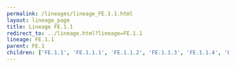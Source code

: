 ```yaml
---
permalink: /lineages/lineage_FE.1.1.html
layout: lineage_page
title: Lineage FE.1.1
redirect_to: ../lineage.html?lineage=FE.1.1
lineage: FE.1.1
parent: FE.1
children: ['FE.1.1', 'FE.1.1.1', 'FE.1.1.2', 'FE.1.1.3', 'FE.1.1.4', 'FE.1.1.5']
---
```

